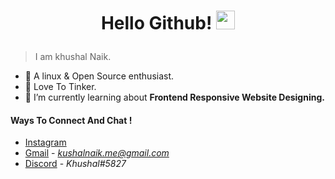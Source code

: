 # <p align='center'> Hello Github! <img src="https://raw.githubusercontent.com/iampavangandhi/iampavangandhi/master/gifs/Hi.gif" width="30px"></h2> </p>

>I am khushal Naik. 
- 🌱 A linux & Open Source enthusiast.
- 🍁 Love To Tinker. 
- 🔭 I’m currently learning about **Frontend Responsive Website Designing.**




#### Ways To Connect And Chat ! 
- [Instagram](https://www.instagram.com/khushal__nyk/) 
- [Gmail](https://www.gmail.com/) - *kushalnaik.me@gmail.com*
- [Discord](https://discordapp.com/) - *Khushal#5827*
